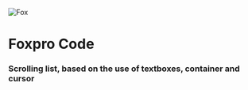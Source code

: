 ![Fox](https://upload.wikimedia.org/wikipedia/commons/6/64/Foxpro-icon.png) 
# Foxpro Code 
### Scrolling list, based on the use of textboxes, container and cursor
